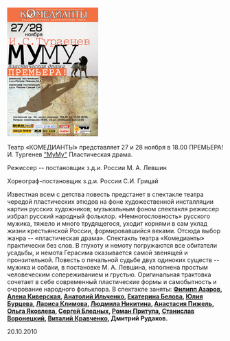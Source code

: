 [
![](image-01.jpg)
][0]


Театр «КОМЕДИАНТЫ» представляет 27 и 28 ноября в 18.00 ПРЕМЬЕРА! И. Тургенев ["МуМу"][0] Пластическая драма.


Режиссер -- постановщик з.д.и. России М. А. Левшин


Хореограф-постановщик з.д.и. России С.И. Грицай


Известная всем с детства повесть предстанет в спектакле театра чередой пластических этюдов на фоне художественной инсталляции картин русских художников; музыкальным фоном спектакля режиссер избрал русский народный фольклор. «Немногословность» русского мужика, тяжело и много трудящегося, уходит корнями в сам уклад жизни крестьянской России, формировавшийся веками. Отсюда выбор жанра -- «пластическая драма». Спектакль театра «Комедианты» практически без слов. В глухоту и немоту погружаются все обитатели усадьбы, и немота Герасима оказывается самой звенящей и пронзительной. Повесть о печальной судьбе двух одиноких существ -- мужика и собаки, в постановке М. А. Левшина, наполнена простым человеческим сопереживанием и грустью. Оригинальная трактовка сочетает в себе современный пластические формы и самобытность и очарование народного фольклора. В спектакле заняты: **[Филипп Азаров][1], [Алена Киверская][2], [Анатолий Ильченко][3], [Екатерина Белова][4], [Юлия Бурцева][5], [Лариса Климова][6], [Людмила Никитина][7], [Анастасия Пижель][8], [Ольга Яковлева][9], [Сергей Бледных][10], [Роман Притула][11], [Станислав Воронецкий][12], [Виталий Кравченко][13], [][14]Дмитрий Рудаков.**


20.10.2010

[0]: ../../performance/krepostnaya-lyubov-mumu "Крепостная любовь (Муму)"
[1]: ../../person/filipp-azarov "Филипп Азаров"
[2]: ../../person/alyona-azarova "Алёна Азарова"
[3]: ../../person/anatolii-ilchenko "Анатолий Ильченко"
[4]: ../../person/ekaterina-belova "Екатерина Белова"
[5]: ../../person/yuliya-burtseva "Юлия Бурцева"
[6]: ../../person/larisa-klimova "Лариса Климова"
[7]: ../../person/lyudmila-nikitina "Людмила Никитина"
[8]: ../../person/anastasiya-pizhel "Анастасия Пижель"
[9]: ../../person/olga-yakovleva "Ольга Яковлева"
[10]: ../../person/sergei-blednykh "Сергей Бледных"
[11]: ../../person/roman-pritula "Роман Притула"
[12]: ../../person/stanislav-voronetskii "Станислав Воронецкий"
[13]: ../../person/vitalii-kravchenko "Виталий Кравченко"
[14]: ../../person/ilya-bezruk "Илья Безрук"
